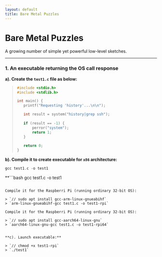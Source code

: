 ```yaml
---
layout: default
title: Bare Metal Puzzles
---
```


# Bare Metal Puzzles

A growing number of simple yet powerful low-level sketches.

-----------

### 1. An executable returning the OS call response

**a). Create the `test1.c` file as below:**


> ```c
> #include <stdio.h>
> #include <stdlib.h>
>
>int main() {
>    printf("Requesting 'history'...\n\n");
>
>    int result = system("history|grep ssh");
>     
>    if (result == -1) {
>        perror("system");
>        return 1;
>    }
>     
>    return 0;
>}


**b). Compile it to create executable for `x86` architecture:**

```c
gcc test1.c -o test1
```

**```bash
gcc test1.c -o test1
```**

Compile it for the Raspberri Pi (running ordinary 32-bit OS):

> `// sudo apt install gcc-arm-linux-gnueabihf`
> `arm-linux-gnueabihf-gcc test1.c -o test1-rpi`

Compile it for the Raspberri Pi (running ordinary 32-bit OS):

> `// sudo apt install gcc-aarch64-linux-gnu`
> `aarch64-linux-gnu-gcc test1.c -o test1-rpi64`


**c). Launch executable:**

> `// chmod +x test1-rpi`
> `./test1`

